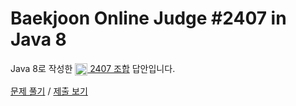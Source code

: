 # Baekjoon Online Judge #2407 in Java 8
Java 8로 작성한 [<img src="https://static.solved.ac/tier_small/8.svg" height="20" align="center">
2407 조합](https://www.acmicpc.net/problem/2407) 답안입니다.

[문제 풀기](https://www.acmicpc.net/problem/2407) /
[제출 보기](https://www.acmicpc.net/source/87072871)
